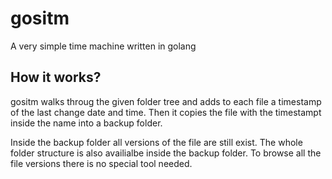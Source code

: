 # gositm
A very simple time machine written in golang

## How it works?

gositm walks throug the given folder tree and adds to each file a timestamp of the last change date and time. Then it copies the file with the timestampt inside the name into a backup folder.

Inside the backup folder all versions of the file are still exist. The whole folder structure is also availialbe inside the backup folder. To browse all the file versions there is no special tool needed.
